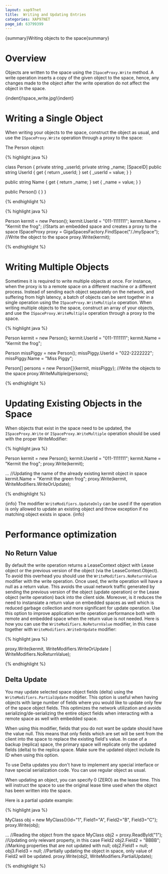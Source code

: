 ```yaml
---
layout: xap97net
title:  Writing and Updating Entries
categories: XAP97NET
page_id: 63799399
---
```


{summary}Writing objects to the space{summary}

# Overview

Objects are written to the space using the `ISpaceProxy.Write` method. A write operation inserts a copy of the given object to the space, hence, any changes made to the object after the write operation do not affect the object in the space.

{indent}!space_write.jpg!{indent}

# Writing a Single Object

When writing your objects to the space, construct the object as usual, and use the `ISpaceProxy.Write` operation through a proxy to the space:

The Person object:


{% highlight java %}

class Person
{
  private string _userId;
  private string _name;
  [SpaceID]
  public string UserId
  {
    get { return _userId; }
    set { _userId = value; }
  }

  public string Name
  {
    get { return _name; }
    set { _name = value; }
  }

  public Person()
  {
  }
}

{% endhighlight %}



{% highlight java %}

Person kermit = new Person();
kermit.UserId = "011-1111111";
kermit.Name = "Kermit the frog";
//Starts an embedded space and creates a proxy to the space
ISpaceProxy proxy = GigaSpacesFactory.FindSpace("/./mySpace");
//Write the object to the space
proxy.Write(kermit);

{% endhighlight %}


# Writing Multiple Objects

Sometimes it is required to write multiple objects at once. For instance, when the proxy is to a remote space on a different machine or a different process. Instead of sending each object separately on the network, and suffering from high latency, a batch of objects can be sent together in a single operation using the `ISpaceProxy.WriteMultiple` operation. When writing multiple objects to the space, construct an array of your objects, and use the `ISpaceProxy.WriteMultiple` operation through a proxy to the space.


{% highlight java %}

Person kermit = new Person();
kermit.UserId = "011-1111111";
kermit.Name = "Kermit the frog";

Person missPiggy = new Person();
missPiggy.UserId = "022-2222222";
missPiggy.Name = "Miss Piggy";

Person[] persons = new Person[]{kermit, missPiggy};
//Write the objects to the space
proxy.WriteMultiple(persons);

{% endhighlight %}


# Updating Existing Objects in the Space

When objects that exist in the space need to be updated, the `ISpaceProxy.Write` or `ISpaceProxy.WriteMultiple` operation should be used with the proper WriteModifier:


{% highlight java %}

Person kermit = new Person();
kermit.UserId = "011-1111111";
kermit.Name = "Kermit the frog";
proxy.Write(kermit);

...
//Updating the name of the already existing kermit object in space
kermit.Name = "Kermit the green frog";
proxy.Write(kermit, WriteModifiers.WriteOrUpdate);

{% endhighlight %}


{info}
The modifier `WriteModifiers.UpdateOnly` can be used if the operation is only allowed to update an existing object and throw exception
if no matching object exists in space.
{info}

# Performance optimization

## No Return Value

By default the write operation returns a LeaseContext object with Lease object or the previous version of the object (via the LeaseContext.Object). To avoid this overhead you should use the `WriteModifiers.NoReturnValue` modifier with the write operation. Once used, the write operation will have a null as a return value. This avoids the usual network traffic generated by sending the previous version of the object (update operation) or the Lease object (write operation) back into the client side. Moreover, is it reduces the need to instansiate a return value on embedded spaces as well which is reduced garbage collection and more significant for update operation.
Use this option to improve application write operation performance both with remote and embedded space when the return value is not needed. Here is how you can use the `WriteModifiers.NoReturnValue` modifier, in this case together with `WriteModifiers.WriteOrUpdate` modifier:


{% highlight java %}

proxy.Write(kermit, WriteModifiers.WriteOrUpdate | WriteModifiers.NoReturnValue);

{% endhighlight %}


## Delta Update

You may update selected space object fields (delta) using the `WriteModifiers.PartialUpdate` modifier. This option is useful when having objects with large number of fields where you would like to update only few of the space object fields. This optimizes the network utilization and avoids serializing/de-serializing the entire object fields when interacting with a remote space as well with embedded space.

When using this modifier, fields that you do not want be update should have the value null. This means that only fields which are set will be sent from the client into the space to replace the existing field's value. In case of a backup (replica) space, the primary space will replicate only the updated fields (delta) to the replica space. Make sure the updated object include its ID when using this option.

To use Delta updates you don't have to implement any special interface or have special serialization code. You can use regular object as usual.

When updating an object, you can specify 0 (ZERO) as the lease time. This will instruct the space to use the original lease time used when the object has been written into the space.

Here is a partial update example:

{% highlight java %}

MyClass obj = new MyClass(){Id="1", Field1="A", Field2="B", Field3="C"};
proxy.Write(obj);

...
//Reading the object from the space
MyClass obj2 = proxy.ReadById<MyClass>("1");
//Updating only relevant property, in this case Field2
obj2.Field2 = "BBBB";
//Marking properties that are not updated with null;
obj2.Field1 = null;
obj3.Field3 = null;
//Partially updating the object in space, only value of Field2 will be updated.
proxy.Write(obj2, WriteModifiers.PartialUpdate);

{% endhighlight %}

